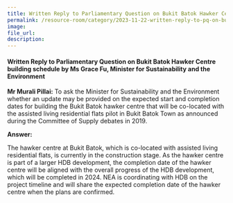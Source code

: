 ```yaml
---
title: Written Reply to Parliamentary Question on Bukit Batok Hawker Centre building schedule by Ms Grace Fu, Minister for Sustainability and the Environment
permalink: /resource-room/category/2023-11-22-written-reply-to-pq-on-bukit-batok-hawker-centre-building-schedule/
image:
file_url:
description:
---
```

 
#### Written Reply to Parliamentary Question on Bukit Batok Hawker Centre building schedule by Ms Grace Fu, Minister for Sustainability and the Environment

**Mr Murali Pillai:** To ask the Minister for Sustainability and the Environment whether an update may be provided on the expected start and completion dates for building the Bukit Batok hawker centre that will be co-located with the assisted living residential flats pilot in Bukit Batok Town as announced during the Committee of Supply debates in 2019.

**Answer:**

The hawker centre at Bukit Batok, which is co-located with assisted living residential flats, is currently in the construction stage. As the hawker centre is part of a larger HDB development, the completion date of the hawker centre will be aligned with the overall progress of the HDB development, which will be completed in 2024. NEA is coordinating with HDB on the project timeline and will share the expected completion date of the hawker centre when the plans are confirmed.
